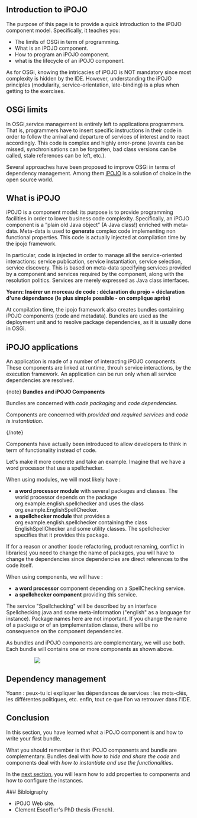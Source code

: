 <article markdown="1">

# Introduction to iPOJO

The purpose of this page is to provide a quick introduction to the iPOJO component model. Specifically, it teaches you:

+ The limits of OSGi in term of programming.
+ What is an iPOJO component.
+ How to program an iPOJO component.
+ what is the lifecycle of an iPOJO component.

As for OSGi, knowing the intricacies of iPOJO is NOT mandatory since most complexity is hidden by the IDE. However, understanding the iPOJO principles (modularity, service-orientation, late-binding) is a plus when getting to the exercises. 


## OSGi limits

In OSGi,service management is entirely left to applications programmers. That is, programmers have to insert specific instructions in their code in order to follow the arrival and departure of services of interest and to react accordingly. This code is complex and highly error-prone (events can be missed, synchronisations can be forgotten, bad class versions can be called, stale references can be left, etc.).

Several approaches have been proposed to improve OSGi in terms of dependency management. Among them [iPOJO](https://felix.apache.org/site/apache-felix-ipojo.html) is a solution of choice in the open source world. 

## What is iPOJO

iPOJO is a component model: its purpose is to provide programming facilities in order to lower business code complexity. Specifically, an iPOJO component is a “plain old Java object” (A Java class!) enriched with meta-data. Meta-data is used to **generate** complex code implementing non functional properties. This code is actually injected at compilation time by the ipojo framework.

In particular, code is injected in order to manage all the service-­oriented interactions: service publication, service instantiation, service selection, service discovery. This is based on meta-data specifying  services provided by a component and services required by the component, along with the resolution politics. Services are merely expressed as Java class interfaces. 


**Yoann: Insérer un morceau de code : déclaration du projo + déclaration d'une dépendance (le plus simple possible - on complique après)**



At compilation time, the ipojo framework also creates bundles containing iPOJO components (code and metadata). Bundles are used as the deployment unit and to resolve package dependencies, as it is usually done in OSGi.

## iPOJO applications

An application is made of a number of interacting iPOJO components. These components are linked at runtime, throuh service interactions, by the execution framework. An application can be run only when all service dependencies are resolved.


{note}
**Bundles and iPOJO Components**

Bundles are concerned with *code packaging* and *code dependencies*.

Components are concerned with *provided and required services* and *code is instantiation*.

{/note}

Components have actually been introduced to allow developers to think in term of functionality instead of code. 

Let's make it more concrete and take an example. Imagine that we have a word processor that use a spellchecker. 

When using modules, we will most likely have :

+ **a word processor module** with several packages and classes. The world processor  depends on the package org.example.english.spellchecker and uses the class org.example.EnglishSpellChecker. 
+ **a spellchecker module** that provides a org.example.english.spellchecker containing the class EnglishSpellChecker and some utility classes. The spellchecker specifies that it provides this package. 

If for a reason or another (code refactoring, product renaming, conflict in libraries) you need to change the name of packages, you will have to change the dependencies since dependencies are direct references to the code itself.

When using components, we will have :

+ **a word processor** component depending on a SpellChecking service. 
+ **a spellchecker component** providing this service. 

The service "Spellchecking" will be described by an interface Spellchecking.java and some meta-information ("english" as a language for instance). Package names here are not important. If you change the name of a package or of an ipmplementation classe, there will be no consequence on the component dependencies. 

As bundles and iPOJO components are complementary, we will use both. Each bundle will contains one or more components as shown above.

<div style="margin:auto;width : 70%;"/>
<img src="{#img#}/hello-world/OSGIpojo.png"/>
</div>


## Dependency management

Yoann : peux-tu ici expliquer les dépendances de services : les mots-clés, les différentes politiques, etc. enfin, tout ce que l'on va retrouver dans l'IDE.



## Conclusion

In this section, you have learned what a iPOJO component is and how to write your first bundle.

What you should remember is that iPOJO components and bundle are complementary. Bundles deal with *how to hide and share the code* and components deal with *how to instantiate and use the functionalities*.

In the [next section](?p=component-properties&s=introduction), you will learn how to add properties to components and how to configure the instances.

</article>

<aside markdown="1">
### Bibloigraphy

+ iPOJO Web site.
+ Clement Escoffier's PhD thesis (French).

</aside>

